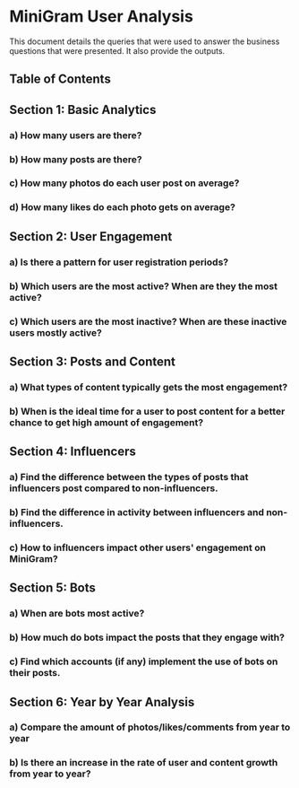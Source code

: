 # MiniGram User Analysis
This document details the queries that were used to answer the business questions that were presented. It also provide the outputs.

## Table of Contents

## Section 1: Basic Analytics

### a) How many users are there?

### b) How many posts are there?

### c) How many photos do each user post on average?

### d) How many likes do each photo gets on average?

## Section 2: User Engagement

### a) Is there a pattern for user registration periods?

### b) Which users are the most active? When are they the most active?

### c) Which users are the most inactive? When are these inactive users mostly active?

## Section 3: Posts and Content

### a) What types of content typically gets the most engagement?

### b) When is the ideal time for a user to post content for a better chance to get high amount of engagement?

## Section 4: Influencers

### a) Find the difference between the types of posts that influencers post compared to non-influencers.

### b) Find the difference in activity between influencers and non-influencers.

### c) How to influencers impact other users' engagement on MiniGram?

## Section 5: Bots

### a) When are bots most active?

### b) How much do bots impact the posts that they engage with?

### c) Find which accounts (if any) implement the use of bots on their posts.

## Section 6: Year by Year Analysis

### a) Compare the amount of photos/likes/comments from year to year

### b) Is there an increase in the rate of user and content growth from year to year?